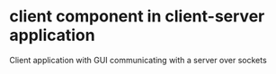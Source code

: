 # client component in client-server application
Client application with GUI communicating with a server over sockets
